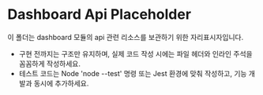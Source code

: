 # Dashboard Api Placeholder

이 폴더는 dashboard 모듈의 api 관련 리소스를 보관하기 위한 자리표시자입니다.
- 구현 전까지는 구조만 유지하며, 실제 코드 작성 시에는 파일 헤더와 인라인 주석을 꼼꼼하게 작성하세요.
- 테스트 코드는 Node 'node --test' 명령 또는 Jest 환경에 맞춰 작성하고, 기능 개발과 동시에 추가하세요.
